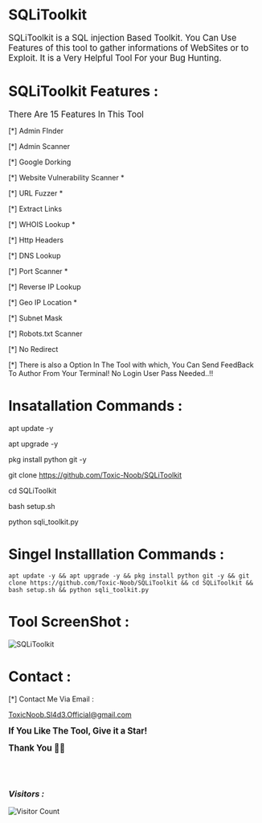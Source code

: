 # SQLiToolkit
<big> SQLiToolkit is a SQL injection Based Toolkit. You Can Use Features of this tool to gather informations of WebSites or to Exploit. It is a Very Helpful Tool For your Bug Hunting. </big>

# SQLiToolkit Features :
<big> There Are 15 Features In This Tool </big>

[*] Admin FInder

[*] Admin Scanner

[*] Google Dorking

[*] Website Vulnerability Scanner *

[*] URL Fuzzer *

[*] Extract Links

[*] WHOIS Lookup *

[*] Http Headers

[*] DNS Lookup

[*] Port Scanner *

[*] Reverse IP Lookup

[*] Geo IP Location *

[*] Subnet Mask

[*] Robots.txt Scanner

[*] No Redirect

[*] There is also a Option In The Tool with which, You Can Send FeedBack To Author From Your Terminal! No Login User Pass Needed..!!


# Insatallation Commands :

apt update -y

apt upgrade -y

pkg install python git -y

git clone https://github.com/Toxic-Noob/SQLiToolkit

cd SQLiToolkit

bash setup.sh

python sqli_toolkit.py


# Singel Installlation Commands :
```shell script
apt update -y && apt upgrade -y && pkg install python git -y && git clone https://github.com/Toxic-Noob/SQLiToolkit && cd SQLiToolkit && bash setup.sh && python sqli_toolkit.py
```

# Tool ScreenShot :

<img src="https://i2.paste.pics/3b274b91fa808813e034360788321926.png" alt="SQLiToolkit">

# Contact :
[*] Contact Me Via Email :

ToxicNoob.Sl4d3.Official@gmail.com

<b><big> If You Like The Tool, Give it a Star!

Thank You 💞💞 </big></b>


<br><br>
<h3><b><i>Visitors :</i></b></h3>


![Visitor Count](https://profile-counter.glitch.me/Toxic-Noob/count.svg)
